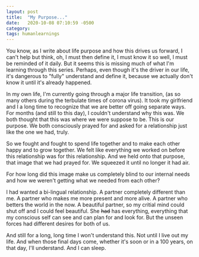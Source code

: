 ```yaml
---
layout: post
title:  "My Purpose..."
date:   2020-10-08 07:10:59 -0500
category: 
tags: humanlearnings
---
```

You know, as I write about life purpose and how this drives us forward, I can't help but think, oh, I must then define it, I must know it so well, I must be reminded of it daily. But it seems this is missing much of what I'm learning through this series. Perhaps, even though it's the driver in our life, it's dangerous to "fully" understand and define it, because we actually don't know it until it's already happened.

In my own life, I'm currently going through a major life transition, (as so many others during the terbulate times of corona virus). It took my girlfriend and I a long time to recognize that we are better off going separate ways. For months (and still to this day), I couldn't understand why this was. We both thought that this was where we were suppose to be. This is our purpose. We both consciously prayed for and asked for a relationship just like the one we had, truly. 

So we fought and fought to spend life together and to make each other happy and to grow together. We felt like everything we worked on before this relationship was for this relationship. And we held onto that purpose, that image that we had prayed for. We squeezed it until no longer it had air. 

For how long did this image make us completely blind to our internal needs and how we weren't getting what we needed from each other?

I had wanted a bi-lingual relationship. A partner completely different than me. A partner who makes me more present and more alive. A partner who betters the world in the now. A beautiful partner, so my critial mind could shut off and I could feel beautiful. She ~~had~~ has everything, everything that my conscious self can see and can plan for and look for. But the unseen forces had different desires for both of us. 

And still for a long, long time I won't understand this. Not until I live out my life. And when those final days come, whether it's soon or in a 100 years, on that day, I'll understand. And I can sleep.